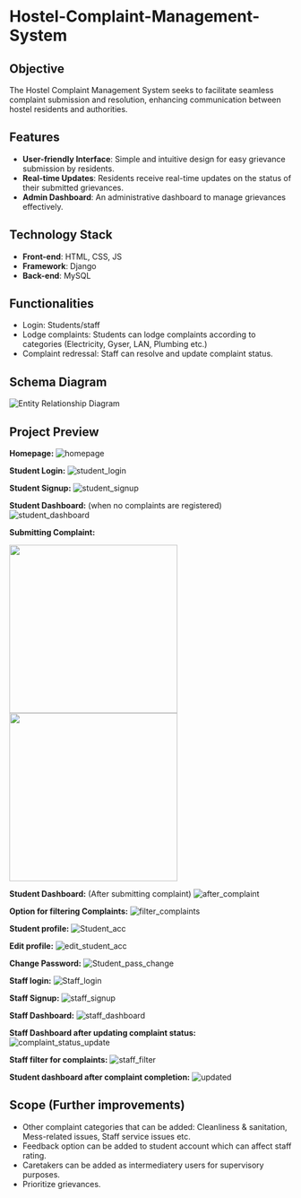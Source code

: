 # Hostel-Complaint-Management-System

## Objective
The Hostel Complaint Management System seeks to facilitate seamless complaint submission and resolution, enhancing communication between hostel residents and authorities.

## Features
- **User-friendly Interface**: Simple and intuitive design for easy grievance submission by residents.
- **Real-time Updates**: Residents receive real-time updates on the status of their submitted grievances.
- **Admin Dashboard**: An administrative dashboard to manage grievances effectively.

## Technology Stack
- **Front-end**: HTML, CSS, JS
- **Framework**: Django
- **Back-end**: MySQL

## Functionalities
- Login: Students/staff
- Lodge complaints: Students can lodge complaints according to categories (Electricity, Gyser, LAN, Plumbing etc.)
- Complaint redressal: Staff can resolve and update complaint status.

## Schema Diagram
![Entity Relationship Diagram](./images/HCMS_schemaDiagram.drawio.png)

## Project Preview
**Homepage:**
![homepage](./images/homepage.png)

**Student Login:**
![student_login](./images/student_login.png)

**Student Signup:**
![student_signup](./images/student_signup.png)

**Student Dashboard:** (when no complaints are registered)
![student_dashboard](./images/student_dashboard.png)

**Submitting Complaint:**
<p float="left">
  <img src="./images/select_complaint_category.png" width="300" />
  <img src="./images/submit_complaint.png" width="300" /> 
</p>

**Student Dashboard:** (After submitting complaint)
![after_complaint](./images/student_dashboard_with_complaint.png)

**Option for filtering Complaints:**
![filter_complaints](./images/filter_student.png)

**Student profile:**
![Student_acc](./images/student_acc.png)

**Edit profile:**
![edit_student_acc](./images/edit_student_profile.png)

**Change Password:**
![Student_pass_change](./images/change_password_student.png)

**Staff login:**
![Staff_login](./images/staff_login.png)

**Staff Signup:**
![staff_signup](./images/staff_signup.png)

**Staff Dashboard:**
![staff_dashboard](./images/staff_dashboard.png)

**Staff Dashboard after updating complaint status:**
![complaint_status_update](./images/staff_update_status.png)

**Staff filter for complaints:**
![staff_filter](./images/staff_filter.png)

**Student dashboard after complaint completion:**
![updated](./images/student_after_update.png)


## Scope (Further improvements)
- Other complaint categories that can be added: Cleanliness & sanitation, Mess-related issues, Staff service issues etc.
- Feedback option can be added to student account which can affect staff rating.
- Caretakers can be added as intermediatery users for supervisory purposes.
- Prioritize grievances. 


